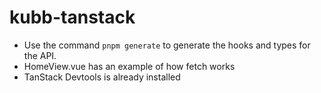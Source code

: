# kubb-tanstack

- Use the command `pnpm generate` to generate the hooks and types for the API.
- HomeView.vue has an example of how fetch works
- TanStack Devtools is already installed
